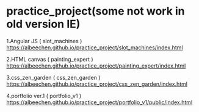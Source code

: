 # practice_project(some not work in old version IE)


1.Angular JS ( slot_machines )
https://albeechen.github.io/practice_project/slot_machines/index.html

2.HTML canvas ( painting_expert )
https://albeechen.github.io/practice_project/painting_expert/index.html

3.css_zen_garden ( css_zen_garden )
https://albeechen.github.io/practice_project/css_zen_garden/index.html

4.portfolio ver.1 ( portfolio_v1 )
https://albeechen.github.io/practice_project/portfolio_v1/public/index.html

